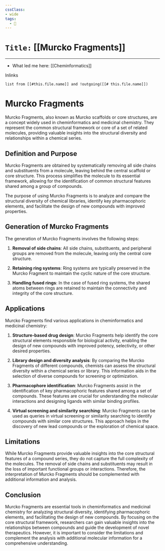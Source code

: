 ```yaml
---
cssClass:
- wide
tags:
  - 🧪
---
```


# `Title:` [[Murcko Fragments]]
--- 

- What led me here: [[Cheminformatics]]

Inlinks
```dataview 
list from [[#this.file.name]] and !outgoing([[# this.file.name]]) 
```
# Murcko Fragments

Murcko Fragments, also known as Murcko scaffolds or core structures, are a concept widely used in cheminformatics and medicinal chemistry. They represent the common structural framework or core of a set of related molecules, providing valuable insights into the structural diversity and relationships within a chemical series.

## Definition and Purpose

Murcko Fragments are obtained by systematically removing all side chains and substituents from a molecule, leaving behind the central scaffold or core structure. This process simplifies the molecule to its essential framework, allowing for the identification of common structural features shared among a group of compounds.

The purpose of using Murcko Fragments is to analyze and compare the structural diversity of chemical libraries, identify key pharmacophoric elements, and facilitate the design of new compounds with improved properties.

## Generation of Murcko Fragments

The generation of Murcko Fragments involves the following steps:

1. **Removal of side chains**: All side chains, substituents, and peripheral groups are removed from the molecule, leaving only the central core structure.

2. **Retaining ring systems**: Ring systems are typically preserved in the Murcko Fragment to maintain the cyclic nature of the core structure.

3. **Handling fused rings**: In the case of fused ring systems, the shared atoms between rings are retained to maintain the connectivity and integrity of the core structure.

## Applications

Murcko Fragments find various applications in cheminformatics and medicinal chemistry:

1. **Structure-based drug design**: Murcko Fragments help identify the core structural elements responsible for biological activity, enabling the design of new compounds with improved potency, selectivity, or other desired properties.

2. **Library design and diversity analysis**: By comparing the Murcko Fragments of different compounds, chemists can assess the structural diversity within a chemical series or library. This information aids in the selection of diverse compounds for screening or optimization.

3. **Pharmacophore identification**: Murcko Fragments assist in the identification of key pharmacophoric features shared among a set of compounds. These features are crucial for understanding the molecular interactions and designing ligands with similar binding profiles.

4. **Virtual screening and similarity searching**: Murcko Fragments can be used as queries in virtual screening or similarity searching to identify compounds with similar core structures. This approach helps in the discovery of new lead compounds or the exploration of chemical space.

## Limitations

While Murcko Fragments provide valuable insights into the core structural features of a compound series, they do not capture the full complexity of the molecules. The removal of side chains and substituents may result in the loss of important functional groups or interactions. Therefore, the interpretation of Murcko Fragments should be complemented with additional information and analysis.

## Conclusion

Murcko Fragments are essential tools in cheminformatics and medicinal chemistry for analyzing structural diversity, identifying pharmacophoric elements, and facilitating the design of new compounds. By focusing on the core structural framework, researchers can gain valuable insights into the relationships between compounds and guide the development of novel therapeutics. However, it is important to consider the limitations and complement the analysis with additional molecular information for a comprehensive understanding.